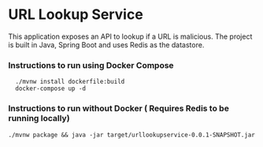 # URL Lookup Service

This application exposes an API to lookup if a URL is malicious.
The project is built in Java, Spring Boot and uses Redis as the datastore.

### Instructions to run using Docker Compose
```
  ./mvnw install dockerfile:build
  docker-compose up -d
```

### Instructions to run without Docker ( Requires Redis to be running locally)
```
./mvnw package && java -jar target/urllookupservice-0.0.1-SNAPSHOT.jar
```
